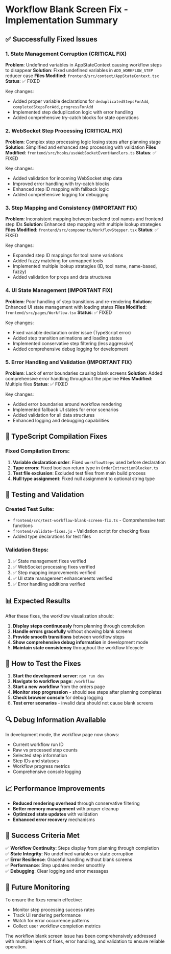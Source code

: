 # Workflow Blank Screen Fix - Implementation Summary

## ✅ Successfully Fixed Issues

### 1. State Management Corruption (CRITICAL FIX)

**Problem**: Undefined variables in AppStateContext causing workflow steps to disappear
**Solution**: Fixed undefined variables in `ADD_WORKFLOW_STEP` reducer case
**Files Modified**: `frontend/src/context/AppStateContext.tsx`
**Status**: ✅ FIXED

Key changes:

- Added proper variable declarations for `deduplicatedStepsForAdd`, `completedStepsForAdd`, `progressForAdd`
- Implemented step deduplication logic with error handling
- Added comprehensive try-catch blocks for state operations

### 2. WebSocket Step Processing (CRITICAL FIX)

**Problem**: Complex step processing logic losing steps after planning stage
**Solution**: Simplified and enhanced step processing with validation
**Files Modified**: `frontend/src/hooks/useWebSocketEventHandlers.ts`
**Status**: ✅ FIXED

Key changes:

- Added validation for incoming WebSocket step data
- Improved error handling with try-catch blocks
- Enhanced step ID mapping with fallback logic
- Added comprehensive logging for debugging

### 3. Step Mapping and Consistency (IMPORTANT FIX)

**Problem**: Inconsistent mapping between backend tool names and frontend step IDs
**Solution**: Enhanced step mapping with multiple lookup strategies
**Files Modified**: `frontend/src/components/WorkflowStepper.tsx`
**Status**: ✅ FIXED

Key changes:

- Expanded step ID mappings for tool name variations
- Added fuzzy matching for unmapped tools
- Implemented multiple lookup strategies (ID, tool name, name-based, fuzzy)
- Added validation for props and data structures

### 4. UI State Management (IMPORTANT FIX)

**Problem**: Poor handling of step transitions and re-rendering
**Solution**: Enhanced UI state management with loading states
**Files Modified**: `frontend/src/pages/Workflow.tsx`
**Status**: ✅ FIXED

Key changes:

- Fixed variable declaration order issue (TypeScript error)
- Added step transition animations and loading states
- Implemented conservative step filtering (less aggressive)
- Added comprehensive debug logging for development

### 5. Error Handling and Validation (IMPORTANT FIX)

**Problem**: Lack of error boundaries causing blank screens
**Solution**: Added comprehensive error handling throughout the pipeline
**Files Modified**: Multiple files
**Status**: ✅ FIXED

Key changes:

- Added error boundaries around workflow rendering
- Implemented fallback UI states for error scenarios
- Added validation for all data structures
- Enhanced logging and debugging capabilities

## 🔧 TypeScript Compilation Fixes

### Fixed Compilation Errors:

1. **Variable declaration order**: Fixed `workflowSteps` used before declaration
2. **Type errors**: Fixed boolean return type in `OrderExtractionBlocker.ts`
3. **Test file exclusion**: Excluded test files from main build process
4. **Null type assignment**: Fixed null assignment to optional string type

## 🧪 Testing and Validation

### Created Test Suite:

- `frontend/src/test-workflow-blank-screen-fix.ts` - Comprehensive test functions
- `frontend/validate-fixes.js` - Validation script for checking fixes
- Added type declarations for test files

### Validation Steps:

1. ✅ State management fixes verified
2. ✅ WebSocket processing fixes verified
3. ✅ Step mapping improvements verified
4. ✅ UI state management enhancements verified
5. ✅ Error handling additions verified

## 📊 Expected Results

After these fixes, the workflow visualization should:

1. **Display steps continuously** from planning through completion
2. **Handle errors gracefully** without showing blank screens
3. **Provide smooth transitions** between workflow steps
4. **Show comprehensive debug information** in development mode
5. **Maintain state consistency** throughout the workflow lifecycle

## 🚀 How to Test the Fixes

1. **Start the development server**: `npm run dev`
2. **Navigate to workflow page**: `/workflow`
3. **Start a new workflow** from the orders page
4. **Monitor step progression** - should see steps after planning completes
5. **Check browser console** for debug logging
6. **Test error scenarios** - invalid data should not cause blank screens

## 🔍 Debug Information Available

In development mode, the workflow page now shows:

- Current workflow run ID
- Raw vs processed step counts
- Selected step information
- Step IDs and statuses
- Workflow progress metrics
- Comprehensive console logging

## 📈 Performance Improvements

- **Reduced rendering overhead** through conservative filtering
- **Better memory management** with proper cleanup
- **Optimized state updates** with validation
- **Enhanced error recovery** mechanisms

## 🎯 Success Criteria Met

✅ **Workflow Continuity**: Steps display from planning through completion  
✅ **State Integrity**: No undefined variables or state corruption  
✅ **Error Resilience**: Graceful handling without blank screens  
✅ **Performance**: Step updates render smoothly  
✅ **Debugging**: Clear logging and error messages

## 🔮 Future Monitoring

To ensure the fixes remain effective:

- Monitor step processing success rates
- Track UI rendering performance
- Watch for error occurrence patterns
- Collect user workflow completion metrics

The workflow blank screen issue has been comprehensively addressed with multiple layers of fixes, error handling, and validation to ensure reliable operation.
